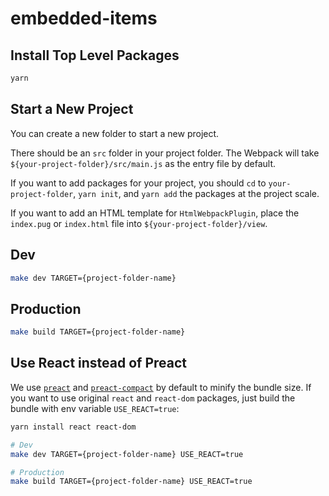# embedded-items

## Install Top Level Packages

```bash
yarn
```

## Start a New Project

You can create a new folder to start a new project.

There should be an `src` folder in your project folder. The Webpack will take `${your-project-folder}/src/main.js` as the entry file by default.

If you want to add packages for your project, you should `cd` to `your-project-folder`, `yarn init`, and `yarn add` the packages at the project scale.

If you want to add an HTML template for `HtmlWebpackPlugin`, place the `index.pug` or `index.html` file into  `${your-project-folder}/view`.


## Dev

```bash
make dev TARGET={project-folder-name}
```

## Production

```bash
make build TARGET={project-folder-name}
```

## Use React instead of Preact

We use [`preact`](https://preactjs.com/) and [`preact-compact`](https://github.com/developit/preact-compat) by default to minify the bundle size. If you want to use original `react` and `react-dom` packages, just build the bundle with env variable `USE_REACT=true`:

```bash
yarn install react react-dom

# Dev
make dev TARGET={project-folder-name} USE_REACT=true

# Production
make build TARGET={project-folder-name} USE_REACT=true
```
